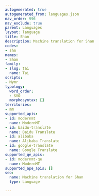 ```yaml
---
autogenerated: true
autogenerated_from: languages.json
nav_order: 996
nav_exclude: true
parent: Languages
layout: language
title: Shan
description: Machine translation for Shan
codes:
- shn
names:
- Shan
family:
- slug: tai
  name: Tai
scripts:
- Mymr
typology:
  word_order:
  - SVO
  morphosyntax: []
territories:
- mm
supported_apis:
- id: modernmt
  name: ModernMT
- id: baidu-translate
  name: Baidu Translate
- id: alibaba
  name: Alibaba Translate
- id: google-translate
  name: Google Translate
supported_qe_apis:
- id: modernmt-qe
  name: ModernMT
supported_ape_apis: []
seo:
  name: Machine translation for Shan
  type: Language

---
```


